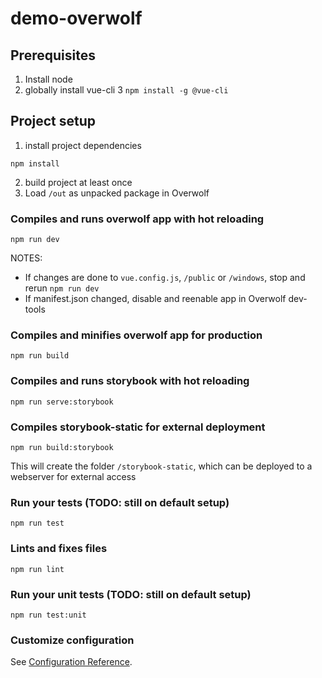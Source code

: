 # demo-overwolf

## Prerequisites
1. Install node
2. globally install vue-cli 3 `npm install -g @vue-cli`

## Project setup
1. install project dependencies
```
npm install
```
2. build project at least once
3. Load `/out` as unpacked package in Overwolf

### Compiles and runs overwolf app with hot reloading
```
npm run dev
```
NOTES:
* If changes are done to `vue.config.js`, `/public` or `/windows`, stop and rerun `npm run dev`
* If manifest.json changed, disable and reenable app in Overwolf dev-tools

### Compiles and minifies overwolf app for production
```
npm run build
```

### Compiles and runs storybook with hot reloading
```
npm run serve:storybook
```

### Compiles storybook-static for external deployment
```
npm run build:storybook
```
This will create the folder `/storybook-static`, which can be deployed to a webserver for external access


### Run your tests (TODO: still on default setup)
```
npm run test
```

### Lints and fixes files
```
npm run lint
```

### Run your unit tests (TODO: still on default setup)
```
npm run test:unit
```

### Customize configuration
See [Configuration Reference](https://cli.vuejs.org/config/).
